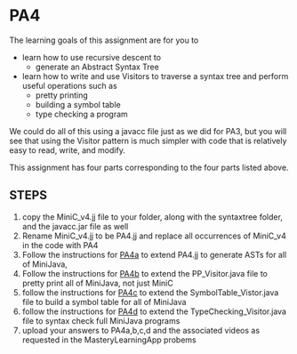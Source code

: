 # PA4

The learning goals of this assignment are for you to 
* learn how to use recursive descent to
  * generate an Abstract Syntax Tree
* learn how to write and use Visitors to traverse a syntax tree and perform useful operations such as
  * pretty printing
  * building a symbol table
  * type checking a program

We could do all of this using a javacc file just as we did for PA3, but you will see that using the Visitor pattern
is much simpler with code that is relatively easy to read, write, and modify.

This assignment has four parts corresponding to the four parts listed above.

## STEPS
1. copy the MiniC_v4.jj file to your folder, along with the syntaxtree folder, and the javacc.jar file as well
2. Rename MiniC_v4.jj to be PA4.jj and replace all occurrences of MiniC_v4 in the code with PA4
3. Follow the instructions for [PA4a](./PA4a.md) to extend PA4.jj to generate ASTs for all of MiniJava,
4. Follow the instructions for [PA4b](./PA4b.md) to extend the PP_Visitor.java file to pretty print all of MiniJava, not just MiniC
5. follow the instructions for [PA4c](./PA4c.md) to extend the SymbolTable_Vistor.java file to build a symbol table for all of MiniJava
6. follow the instructions for [PA4d](./PA4d.md) to extend the TypeChecking_Visitor.java file to syntax check full MiniJava programs
7. upload your answers to PA4a,b,c,d and the associated videos as requested in the MasteryLearningApp probems





